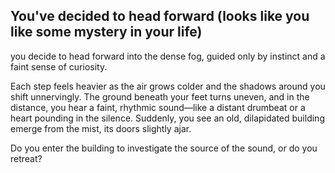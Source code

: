 ## You've decided to head forward (looks like you like some mystery in your life)

you decide to head forward into the dense fog, guided only by instinct and a faint sense of curiosity. 

Each step feels heavier as the air grows colder and the shadows around you shift unnervingly. The ground beneath your feet turns uneven, and in the distance, you hear a faint, rhythmic sound—like a distant drumbeat or a heart pounding in the silence. Suddenly, you see an old, dilapidated building emerge from the mist, its doors slightly ajar. 

Do you enter the building to investigate the source of the sound, or do you retreat?